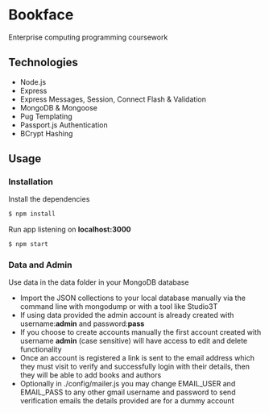 # Bookface
Enterprise computing programming coursework

## Technologies
* Node.js
* Express
* Express Messages, Session, Connect Flash & Validation
* MongoDB & Mongoose
* Pug Templating
* Passport.js Authentication
* BCrypt Hashing

## Usage


### Installation

Install the dependencies

```sh
$ npm install
```
Run app listening on **localhost:3000**

```sh
$ npm start
```

### Data and Admin
Use data in the data folder in your MongoDB database
  - Import the JSON collections to your local database manually via the command line with mongodump or with a tool like Studio3T
  - If using data provided the admin account is already created with username:**admin** and password:**pass**
  - If you choose to create accounts manually the first account created with username **admin** (case sensitive) will have access to edit and delete functionality
  - Once an account is registered a link is sent to the email address which they must visit to verify and successfully login with their details, then they will be able to add books and authors
  - Optionally in ./config/mailer.js you may change EMAIL_USER and EMAIL_PASS to any other gmail username and password to send verification emails the details provided are for a dummy account
